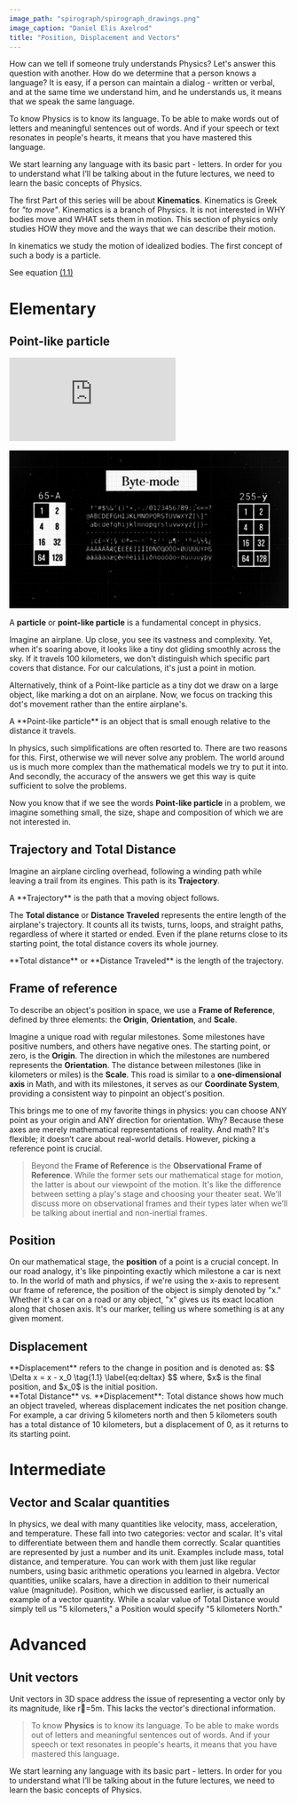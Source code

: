 ```yaml
---
image_path: "spirograph/spirograph_drawings.png"
image_caption: "Daniel Elis Axelrod"
title: "Position, Displacement and Vectors"
---
```


How can we tell if someone truly understands Physics?
Let's answer this question with another. How do we determine that a person knows a language? It is easy, if a person can maintain a dialog - written or verbal, and at the same time we understand him, and he understands us, it means that we speak the same language.

To know Physics is to know its language. To be able to make words out of letters and meaningful sentences out of words. And if your speech or text resonates in people's hearts, it means that you have mastered this language.

We start learning any language with its basic part - letters. In order for you to understand what I’ll be talking about in the future lectures, we need to learn the basic concepts of Physics.

The first Part of this series will be about **Kinematics**. Kinematics is Greek for *"to move"*. Kinematics is a branch of Physics. It is not interested in WHY bodies move and WHAT sets them in motion. This section of physics only studies HOW they move and the ways that we can describe their motion.  

In kinematics we study the motion of idealized bodies. The first concept of such a body is a particle. 

<!-- See equation \ref{eq:deltax}. -->

See equation [(1.1)](#mjx-eqn:eq:deltax)

# Elementary

## Point-like particle

<iframe src="https://www.youtube.com/embed/n-e9C8g5x68" title="YouTube video player" frameborder="0" controls="0" allow="accelerometer; autoplay; clipboard-write; encrypted-media; gyroscope; picture-in-picture; web-share" allowfullscreen></iframe>

![test](qr_codes/8_Byte_mode_block.png "")

A **particle** or **point-like particle** is a fundamental concept in physics.

Imagine an airplane. Up close, you see its vastness and complexity. Yet, when it's soaring above, it looks like a tiny dot gliding smoothly across the sky. If it travels 100 kilometers, we don't distinguish which specific part covers that distance. For our calculations, it's just a point in motion.

Alternatively, think of a Point-like particle as a tiny dot we draw on a large object, like marking a dot on an airplane. Now, we focus on tracking this dot's movement rather than the entire airplane's.

<div class="definition">
<p>A **Point-like particle** is an object that is small enough relative to the distance it travels.</p>
</div>

In physics, such simplifications are often resorted to. There are two reasons for this. First, otherwise we will never solve any problem. The world around us is much more complex than the mathematical models we try to put it into. And secondly, the accuracy of the answers we get this way is quite sufficient to solve the problems.

Now you know that if we see the words **Point-like particle** in a problem, we imagine something small, the size, shape and composition of which we are not interested in.

## Trajectory and Total Distance

Imagine an airplane circling overhead, following a winding path while leaving a trail from its engines. This path is its **Trajectory**. 

<div class="definition">
<p>A **Trajectory** is the path that a moving object follows.</p>
</div>

The **Total distance** or **Distance Traveled** represents the entire length of the airplane's trajectory. It counts all its twists, turns, loops, and straight paths, regardless of where it started or ended. Even if the plane returns close to its starting point, the total distance covers its whole journey.

<div class="definition">
<p>**Total distance** or **Distance Traveled** is the length of the trajectory.</p>
</div>

## Frame of reference

To describe an object's position in space, we use a **Frame of Reference**, defined by three elements: the **Origin**, **Orientation**, and **Scale**.

Imagine a unique road with regular milestones. Some milestones have positive numbers, and others have negative ones. The starting point, or zero, is the **Origin**. The direction in which the milestones are numbered represents the **Orientation**. The distance between milestones (like in kilometers or miles) is the **Scale**. This road is similar to a **one-dimensional axis** in Math, and with its milestones, it serves as our **Coordinate System**, providing a consistent way to pinpoint an object's position.

This brings me to one of my favorite things in physics: you can choose ANY point as your origin and ANY direction for orientation. Why? Because these axes are merely mathematical representations of reality. And math? It's flexible; it doesn’t care about real-world details. However, picking a reference point is crucial.

>Beyond the **Frame of Reference** is the **Observational Frame of Reference**. While the former sets our mathematical stage for motion, the latter is about our viewpoint of the motion. It's like the difference between setting a play's stage and choosing your theater seat. We'll discuss more on observational frames and their types later when we’ll be talking about inertial and non-inertial frames.

## Position
On our mathematical stage, the **position** of a point is a crucial concept. In our road analogy, it's like pinpointing exactly which milestone a car is next to. In the world of math and physics, if we're using the x-axis to represent our frame of reference, the position of the object is simply denoted by "x." Whether it's a car on a road or any object, "x" gives us its exact location along that chosen axis. It's our marker, telling us where something is at any given moment.

## Displacement

<div class="definition">
**Displacement** refers to the change in position and is denoted as:
$$
\Delta x = x - x_0 \tag{1.1} \label{eq:deltax}
$$
where, $x$ is the final position, and $x_0$ is the initial position.
</div>



<div class="note">
**Total Distance** vs. **Displacement**: Total distance shows how much an object traveled, whereas displacement indicates the net position change. For example, a car driving 5 kilometers north and then 5 kilometers south has a total distance of 10 kilometers, but a displacement of 0, as it returns to its starting point.
</div>

# Intermediate

## Vector and Scalar quantities

In physics, we deal with many quantities like velocity, mass, acceleration, and temperature. These fall into two categories: vector and scalar. It's vital to differentiate between them and handle them correctly.
Scalar quantities are represented by just a number and its unit. Examples include mass, total distance, and temperature. You can work with them just like regular numbers, using basic arithmetic operations you learned in algebra.
Vector quantities, unlike scalars, have a direction in addition to their numerical value (magnitude). Position, which we discussed earlier, is actually an example of a vector quantity. While a scalar value of Total Distance would simply tell us "5 kilometers," a Position would specify "5 kilometers North."

# Advanced

## Unit vectors

Unit vectors in 3D space address the issue of representing a vector only by its magnitude, like r⃗=5m. This lacks the vector's directional information.

>To know **Physics** is to know its language. To be able to make words out of letters and meaningful sentences out of words. And if your speech or text resonates in people's hearts, it means that you have mastered this language.

<p class="takeaway">
We start learning any language with its basic part - letters. In order for you to understand what I’ll be talking about in the future lectures, we need to learn the basic concepts of Physics.
</p>
